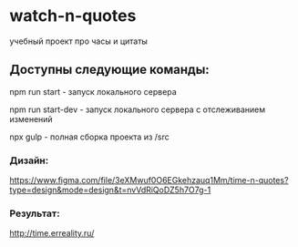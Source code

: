 # watch-n-quotes
учебный проект про часы и цитаты

## Доступны следующие команды:
npm run start - запуск локального сервера

npm run start-dev - запуск локального сервера с отслеживанием изменений

npx gulp - полная сборка проекта из /src

### Дизайн:

https://www.figma.com/file/3eXMwuf0O6EGkehzauq1Mm/time-n-quotes?type=design&mode=design&t=nvVdRiQoDZ5h7O7g-1

### Результат:

http://time.erreality.ru/

